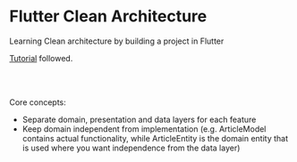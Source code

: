 # Flutter Clean Architecture

Learning Clean architecture by building a project in Flutter

<a href="https://www.youtube.com/watch?v=7V_P6dovixg">Tutorial</a> followed.

<br><br>

Core concepts:
 - Separate domain, presentation and data layers for each feature
 - Keep domain independent from implementation (e.g. ArticleModel contains actual functionality, while ArticleEntity is the domain entity that is used where you want independence from the data layer)

